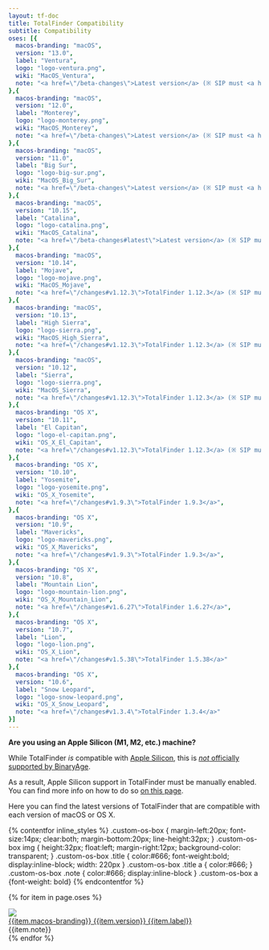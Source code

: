 ```yaml
---
layout: tf-doc
title: TotalFinder Compatibility
subtitle: Compatibility
oses: [{
  macos-branding: "macOS",
  version: "13.0",
  label: "Ventura",
  logo: "logo-ventura.png",
  wiki: "MacOS_Ventura",
  note: "<a href=\"/beta-changes\">Latest version</a> (※ SIP must <a href=\"/sip\" class=\"red\">remain weakened</a>, <a href=\"/apple-silicon\" class=\"red\">works with Apple Silicon</a>)",
},{
  macos-branding: "macOS",
  version: "12.0",
  label: "Monterey",
  logo: "logo-monterey.png",
  wiki: "MacOS_Monterey",
  note: "<a href=\"/beta-changes\">Latest version</a> (※ SIP must <a href=\"/sip\" class=\"red\">remain weakened</a>, <a href=\"/apple-silicon\" class=\"red\">works with Apple Silicon</a>)",
},{
  macos-branding: "macOS",
  version: "11.0",
  label: "Big Sur",
  logo: "logo-big-sur.png",
  wiki: "MacOS_Big_Sur",
  note: "<a href=\"/beta-changes\">Latest version</a> (※ SIP must <a href=\"/sip\" class=\"red\">remain weakened</a>, <a href=\"/apple-silicon\" class=\"red\">works with Apple Silicon</a>)",
},{
  macos-branding: "macOS",
  version: "10.15",
  label: "Catalina",
  logo: "logo-catalina.png",
  wiki: "MacOS_Catalina",
  note: "<a href=\"/beta-changes#latest\">Latest version</a> (※ SIP must <a href=\"/sip\" class=\"red\">remain weakened</a>)",
},{
  macos-branding: "macOS",
  version: "10.14",
  label: "Mojave",
  logo: "logo-mojave.png",
  wiki: "MacOS_Mojave",
  note: "<a href=\"/changes#v1.12.3\">TotalFinder 1.12.3</a> (※ SIP must <a href=\"/sip\" class=\"red\">remain weakened</a>)",
},{
  macos-branding: "macOS",
  version: "10.13",
  label: "High Sierra",
  logo: "logo-sierra.png",
  wiki: "MacOS_High_Sierra",
  note: "<a href=\"/changes#v1.12.3\">TotalFinder 1.12.3</a> (※ SIP must be <a href=\"/sip-sierra\" class=\"red\">temporarily disabled</a>)",
},{
  macos-branding: "macOS",
  version: "10.12",
  label: "Sierra",
  logo: "logo-sierra.png",
  wiki: "MacOS_Sierra",
  note: "<a href=\"/changes#v1.12.3\">TotalFinder 1.12.3</a> (※ SIP must be <a href=\"/sip-sierra\" class=\"red\">temporarily disabled</a>)",
},{
  macos-branding: "OS X",
  version: "10.11",
  label: "El Capitan",
  logo: "logo-el-capitan.png",
  wiki: "OS_X_El_Capitan",
  note: "<a href=\"/changes#v1.12.3\">TotalFinder 1.12.3</a> (※ SIP must be <a href=\"/sip-sierra\" class=\"red\">temporarily disabled</a>)",
},{
  macos-branding: "OS X",
  version: "10.10",
  label: "Yosemite",
  logo: "logo-yosemite.png",
  wiki: "OS_X_Yosemite",
  note: "<a href=\"/changes#v1.9.3\">TotalFinder 1.9.3</a>",
},{
  macos-branding: "OS X",
  version: "10.9",
  label: "Mavericks",
  logo: "logo-mavericks.png",
  wiki: "OS_X_Mavericks",
  note: "<a href=\"/changes#v1.9.3\">TotalFinder 1.9.3</a>",
},{
  macos-branding: "OS X",
  version: "10.8",
  label: "Mountain Lion",
  logo: "logo-mountain-lion.png",
  wiki: "OS_X_Mountain_Lion",
  note: "<a href=\"/changes#v1.6.27\">TotalFinder 1.6.27</a>",
},{
  macos-branding: "OS X",
  version: "10.7",
  label: "Lion",
  logo: "logo-lion.png",
  wiki: "OS_X_Lion",
  note: "<a href=\"/changes#v1.5.38\">TotalFinder 1.5.38</a>"
},{
  macos-branding: "OS X",
  version: "10.6",
  label: "Snow Leopard",
  logo: "logo-snow-leopard.png",
  wiki: "OS_X_Snow_Leopard",
  note: "<a href=\"/changes#v1.3.4\">TotalFinder 1.3.4</a>"
}]
---
```


<p class="info-box compatibility">
  <b>Are you using an Apple Silicon (M1, M2, etc.) machine?</b><br>

  While TotalFinder <i>is</i> compatible with <a href="https://en.wikipedia.org/wiki/Apple_silicon">Apple Silicon</a>, this is <a href="https://blog.binaryage.com/totalfinder-totalspaces-future/"><i>not</i> officially supported by BinaryAge</a>.<br>

  As a result, Apple Silicon support in TotalFinder must be manually enabled. You can find more info on how to do so <a href="/apple-silicon">on this page</a>.
</p>

Here you can find the latest versions of TotalFinder that are compatible with each version of macOS or OS X.

{% contentfor inline_styles %}
.custom-os-box { margin-left:20px; font-size:14px; clear:both; margin-bottom:20px; line-height:32px; }
.custom-os-box img { height:32px; float:left; margin-right:12px; background-color: transparent; }
.custom-os-box .title { color:#666; font-weight:bold; display:inline-block; width: 220px }
.custom-os-box .title a { color:#666; }
.custom-os-box .note { color:#666; display:inline-block }
.custom-os-box a {font-weight: bold}
{% endcontentfor %}

{% for item in page.oses %}
<div class="custom-os-box">
  <img src="shared/img/os/{{item.logo}}">
  <div class="title"><a href="http://en.wikipedia.org/wiki/{{item.wiki}}">{{item.macos-branding}} {{item.version}} {{item.label}}</a></div><div class="note"> {{item.note}}</div>
</div>
{% endfor %}
